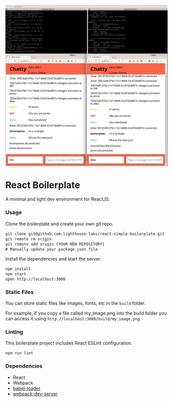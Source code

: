 ![alt text](https://github.com/wichopy/chatty-app/blob/master/Selection_003.png "Latest Screenshot")

React Boilerplate
=====================

A minimal and light dev environment for ReactJS.

### Usage

Clone the boilerplate and create your own git repo.

```
git clone git@github.com:lighthouse-labs/react-simple-boilerplate.git
git remote rm origin
git remote add origin [YOUR NEW REPOSITORY]
# Manually update your package.json file
```

Install the dependencies and start the server.

```
npm install
npm start
open http://localhost:3000
```

### Static Files

You can store static files like images, fonts, etc in the `build` folder.

For example, if you copy a file called my_image.png into the build folder you can access it using `http://localhost:3000/build/my_image.png`.

### Linting

This boilerplate project includes React ESLint configuration.

```
npm run lint
```

### Dependencies

* React
* Webpack
* [babel-loader](https://github.com/babel/babel-loader)
* [webpack-dev-server](https://github.com/webpack/webpack-dev-server)
